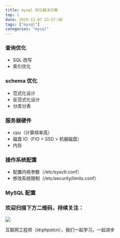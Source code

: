```yaml
---
title: mysql 优化解决方案
top: 1
date: 2019-11-07 13:57:48
tags: ["mysql"]
categories: "mysql"
---
```


### 查询优化
- SQL 改写
- 索引优化

### schema 优化
- 范式化设计
- 反范式化设计
- 分库分表

### 服务器硬件
- cpu（计算频率高）
- 磁盘 IO（FIO > SSD > 机器磁盘）
- 内存

### 操作系统配置
- 配置内核参数（/etc/sysctl.conf）
- 修改系统限制（/etc/security/limits.conf）

### MySQL 配置

### 欢迎扫描下方二维码，持续关注：
![](https://ww1.sinaimg.cn/large/a616b9a4gy1g4xzv954a4j20760763yo.jpg)

互联网工程师（id:phpstcn），我们一起学习，一起进步